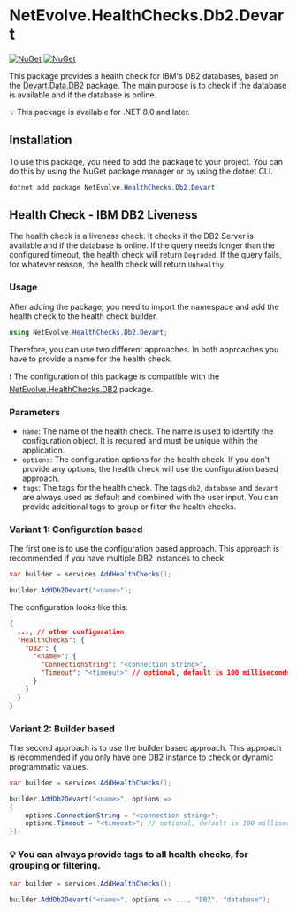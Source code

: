 # NetEvolve.HealthChecks.Db2.Devart

[![NuGet](https://img.shields.io/nuget/v/NetEvolve.HealthChecks.Db2.Devart?logo=nuget)](https://www.nuget.org/packages/NetEvolve.HealthChecks.Db2.Devart/)
[![NuGet](https://img.shields.io/nuget/dt/NetEvolve.HealthChecks.Db2.Devart?logo=nuget)](https://www.nuget.org/packages/NetEvolve.HealthChecks.Db2.Devart/)

This package provides a health check for IBM's DB2 databases, based on the [Devart.Data.DB2](https://www.nuget.org/packages/Devart.Data.DB2/) package. The main purpose is to check if the database is available and if the database is online.

:bulb: This package is available for .NET 8.0 and later.

## Installation
To use this package, you need to add the package to your project. You can do this by using the NuGet package manager or by using the dotnet CLI.
```powershell
dotnet add package NetEvolve.HealthChecks.Db2.Devart
```

## Health Check - IBM DB2 Liveness
The health check is a liveness check. It checks if the DB2 Server is available and if the database is online.
If the query needs longer than the configured timeout, the health check will return `Degraded`.
If the query fails, for whatever reason, the health check will return `Unhealthy`.

### Usage
After adding the package, you need to import the namespace and add the health check to the health check builder.
```csharp
using NetEvolve.HealthChecks.Db2.Devart;
```
Therefore, you can use two different approaches. In both approaches you have to provide a name for the health check.

:heavy_exclamation_mark: The configuration of this package is compatible with the [NetEvolve.HealthChecks.DB2](https://www.nuget.org/packages/NetEvolve.HealthChecks.DB2/) package.

### Parameters
- `name`: The name of the health check. The name is used to identify the configuration object. It is required and must be unique within the application.
- `options`: The configuration options for the health check. If you don't provide any options, the health check will use the configuration based approach.
- `tags`: The tags for the health check. The tags `db2`, `database` and `devart` are always used as default and combined with the user input. You can provide additional tags to group or filter the health checks.

### Variant 1: Configuration based
The first one is to use the configuration based approach. This approach is recommended if you have multiple DB2 instances to check.
```csharp
var builder = services.AddHealthChecks();

builder.AddDb2Devart("<name>");
```

The configuration looks like this:
```json
{
  ..., // other configuration
  "HealthChecks": {
    "DB2": {
      "<name>": {
        "ConnectionString": "<connection string>",
        "Timeout": "<timeout>" // optional, default is 100 milliseconds
      }
    }
  }
}
```

### Variant 2: Builder based
The second approach is to use the builder based approach. This approach is recommended if you only have one DB2 instance to check or dynamic programmatic values.
```csharp
var builder = services.AddHealthChecks();

builder.AddDb2Devart("<name>", options =>
{
    options.ConnectionString = "<connection string>";
    options.Timeout = "<timeout>"; // optional, default is 100 milliseconds
});
```

### :bulb: You can always provide tags to all health checks, for grouping or filtering.

```csharp
var builder = services.AddHealthChecks();

builder.AddDb2Devart("<name>", options => ..., "DB2", "database");
```